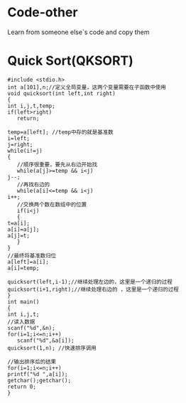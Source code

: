# Code-other
Learn from someone else`s code and copy them
# Quick Sort(QKSORT)

    #include <stdio.h>
    int a[101],n;//定义全局变量，这两个变量需要在子函数中使用
    void quicksort(int left,int right)
    {
    int i,j,t,temp;
    if(left>right)
       return;

    temp=a[left]; //temp中存的就是基准数
    i=left;
    j=right;
    while(i!=j)
    {
       //顺序很重要，要先从右边开始找
       while(a[j]>=temp && i<j)
    j--;
       //再找右边的
       while(a[i]<=temp && i<j)
    i++;
       //交换两个数在数组中的位置
       if(i<j)
       {
    t=a[i];
    a[i]=a[j];
    a[j]=t;
       }
    }
    //最终将基准数归位
    a[left]=a[i];
    a[i]=temp;

    quicksort(left,i-1);//继续处理左边的，这里是一个递归的过程
    quicksort(i+1,right);//继续处理右边的 ，这里是一个递归的过程
    }
    int main()
    {
    int i,j,t;
    //读入数据
    scanf("%d",&n);
    for(i=1;i<=n;i++)
       scanf("%d",&a[i]);
    quicksort(1,n); //快速排序调用

    //输出排序后的结果
    for(i=1;i<=n;i++)
    printf("%d ",a[i]);
    getchar();getchar();
    return 0;
    }

